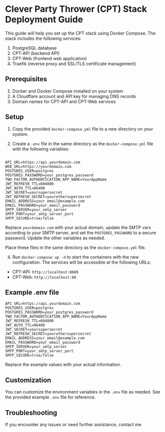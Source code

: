 # Clever Party Thrower (CPT) Stack Deployment Guide

This guide will help you set up the CPT stack using Docker Compose. The stack includes the following services:

1. PostgreSQL database
2. CPT-API (backend API)
3. CPT-Web (frontend web application)
4. Traefik (reverse proxy and SSL/TLS certificate management)

## Prerequisites

1. Docker and Docker Compose installed on your system
2. A Cloudflare account and API key for managing DNS records
3. Domain names for CPT-API and CPT-Web services

## Setup

1. Copy the provided `docker-compose.yml` file to a new directory on your system.

2. Create a `.env` file in the same directory as the `docker-compose.yml` file with the following variables:

```

API_URL=https://api.yourdomain.com
WEB_URL=https://yourdomain.com
POSTGRES_USER=postgres
POSTGRES_PASSWORD=your_postgres_password
TWO_FACTOR_AUTHENTICATION_APP_NAME=YourAppName
JWT_REFRESH_TTL=604800
JWT_AUTH_TTL=86400
JWT_SECRET=yoursupersecret
JWT_REFRESH_SECRET=yourothersupersecret
EMAIL_ADDRESS=your_email@example.com
EMAIL_PASSWORD=your_email_password
SMTP_SERVER=your_smtp_server
SMTP_PORT=your_smtp_server_port
SMTP_SECURE=true/false
```

Replace `yourdomain.com` with your actual domain, update the SMTP vars according to your SMTP server,
and set the `POSTGRES_PASSWORD` to a secure password.
Update the other variables as needed.

Place these files in the same directory as the `docker-compose.yml` file.

4. Run `docker-compose up -d` to start the containers with the new configuration. The services will be accessible at the
   following URLs:

- CPT-API: `http://localhost:8689`
- CPT-Web: `http://localhost:80`

## Example .env file

```
API_URL=https://api.yourdomain.com
POSTGRES_USER=postgres
POSTGRES_PASSWORD=your_postgres_password
TWO_FACTOR_AUTHENTICATION_APP_NAME=YourAppName
JWT_REFRESH_TTL=604800
JWT_AUTH_TTL=86400
JWT_SECRET=yoursupersecret
JWT_REFRESH_SECRET=yourothersupersecret
EMAIL_ADDRESS=your_email@example.com
EMAIL_PASSWORD=your_email_password
SMTP_SERVER=your_smtp_server
SMTP_PORT=your_smtp_server_port
SMTP_SECURE=true/false
```

Replace the example values with your actual information.

## Customization

You can customize the environment variables in the `.env` file as needed. See the provided example `.env` file for
reference.

## Troubleshooting

If you encounter any issues or need further assistance, contact me 
